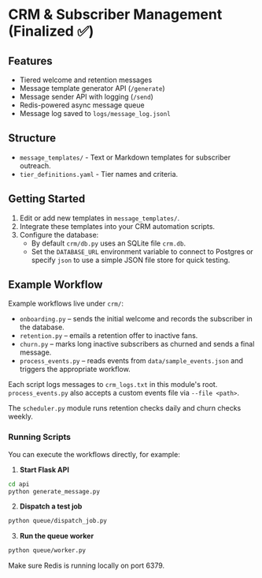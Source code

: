 # CRM & Subscriber Management (Finalized ✅)

## Features
- Tiered welcome and retention messages
- Message template generator API (`/generate`)
- Message sender API with logging (`/send`)
- Redis-powered async message queue
- Message log saved to `logs/message_log.jsonl`

## Structure
- `message_templates/` - Text or Markdown templates for subscriber outreach.
- `tier_definitions.yaml` - Tier names and criteria.

## Getting Started
1. Edit or add new templates in `message_templates/`.
2. Integrate these templates into your CRM automation scripts.
3. Configure the database:
   - By default `crm/db.py` uses an SQLite file `crm.db`.
   - Set the `DATABASE_URL` environment variable to connect to Postgres or specify `json` to use a simple JSON file store for quick testing.

## Example Workflow
Example workflows live under `crm/`:
- `onboarding.py` – sends the initial welcome and records the subscriber in the database.
- `retention.py` – emails a retention offer to inactive fans.
- `churn.py` – marks long inactive subscribers as churned and sends a final message.
- `process_events.py` – reads events from `data/sample_events.json` and triggers the appropriate workflow.

Each script logs messages to `crm_logs.txt` in this module's root. `process_events.py` also accepts a custom events file via `--file <path>`.

The `scheduler.py` module runs retention checks daily and churn checks weekly.

### Running Scripts
You can execute the workflows directly, for example:

1. **Start Flask API**
```bash
cd api
python generate_message.py
```

2. **Dispatch a test job**
```bash
python queue/dispatch_job.py
```

3. **Run the queue worker**
```bash
python queue/worker.py
```

Make sure Redis is running locally on port 6379.

